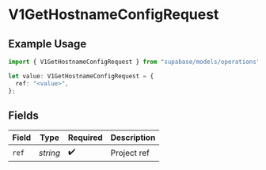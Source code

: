 # V1GetHostnameConfigRequest

## Example Usage

```typescript
import { V1GetHostnameConfigRequest } from "supabase/models/operations";

let value: V1GetHostnameConfigRequest = {
  ref: "<value>",
};
```

## Fields

| Field              | Type               | Required           | Description        |
| ------------------ | ------------------ | ------------------ | ------------------ |
| `ref`              | *string*           | :heavy_check_mark: | Project ref        |